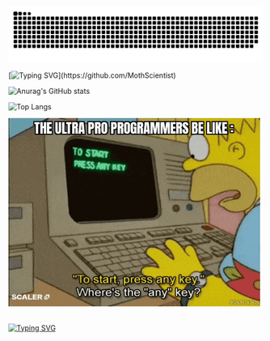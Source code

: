 <picture>
  <source media="(prefers-color-scheme: dark)" srcset="https://raw.githubusercontent.com/MothScientist/MothScientist/output/github-contribution-grid-snake-dark.svg">
  <source media="(prefers-color-scheme: light)" srcset="https://raw.githubusercontent.com/MothScientist/MothScientist/output/github-contribution-grid-snake.svg">
  <img alt="github contribution grid snake animation" src="https://raw.githubusercontent.com/MothScientist/MothScientist/output/github-contribution-grid-snake.svg">
</picture>
</br>

[![Typing SVG](https://readme-typing-svg.demolab.com?font=Fira+Code&duration=2500&pause=500&color=D309FF&vCenter=true&random=false&width=500&lines=Hi+there%2C+I%60m+Roman;Backend+dev.+(Python,+Go,+SQL);DevOps+(linux,+.sh,+Docker,+k8s))](https://github.com/MothScientist)

![Anurag's GitHub stats](https://github-readme-stats.vercel.app/api?username=MothScientist&show_icons=true&theme=midnight-purple)</br>

![Top Langs](https://github-readme-stats.vercel.app/api/top-langs/?username=MothScientist&layout=compact)</br>

![GIF](any.gif)</br></br>

<a href="https://leetcode.com/Roman_AIQ/">[![Typing SVG](https://readme-typing-svg.demolab.com?font=Fira+Code&duration=1500&pause=250&color=D309FF&random=false&width=350&height=35&lines=LeetCode+link)](https://leetcode.com/Roman_AIQ/)</a></br>
